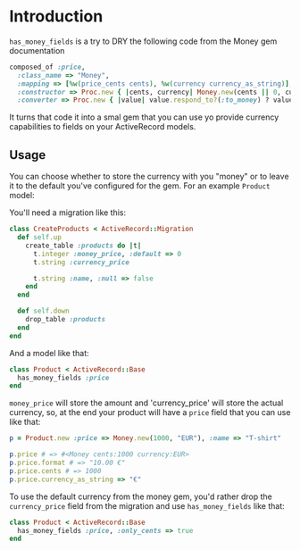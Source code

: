 # Introduction

`has_money_fields` is a try to DRY the following code from the Money gem
documentation

```ruby
composed_of :price,
  :class_name => "Money",
  :mapping => [%w(price_cents cents), %w(currency currency_as_string)],
  :constructor => Proc.new { |cents, currency| Money.new(cents || 0, currency || Money.default_currency) },
  :converter => Proc.new { |value| value.respond_to?(:to_money) ? value.to_money : raise(ArgumentError, "Can't convert #{value.class} to Money") }
```

It turns that code it into a smal gem that  you can use yo provide currency
capabilities to fields on your ActiveRecord models.

##  Usage

You can choose whether to store the currency with you "money" or to leave it to
the default you've configured for the gem. For an example `Product` model:

You'll need a migration like this:

```ruby
class CreateProducts < ActiveRecord::Migration
  def self.up
    create_table :products do |t|
      t.integer :money_price, :default => 0
      t.string :currency_price

      t.string :name, :null => false
    end
  end

  def self.down
    drop_table :products
  end
end
```

And a model like that:

```ruby
class Product < ActiveRecord::Base
  has_money_fields :price
end
```

`money_price` will store the amount and 'currency_price' will store the actual
currency, so, at the end your product will have a `price` field that you can
use like that:

```ruby
p = Product.new :price => Money.new(1000, "EUR"), :name => "T-shirt"

p.price # => #<Money cents:1000 currency:EUR>
p.price.format # => "10.00 €"
p.price.cents # => 1000
p.price.currency_as_string => "€"
```

To use the default currency from the money gem, you'd rather drop the
`currency_price` field from the migration and use `has_money_fields` like that:

```ruby
class Product < ActiveRecord::Base
  has_money_fields :price, :only_cents => true
end
```


